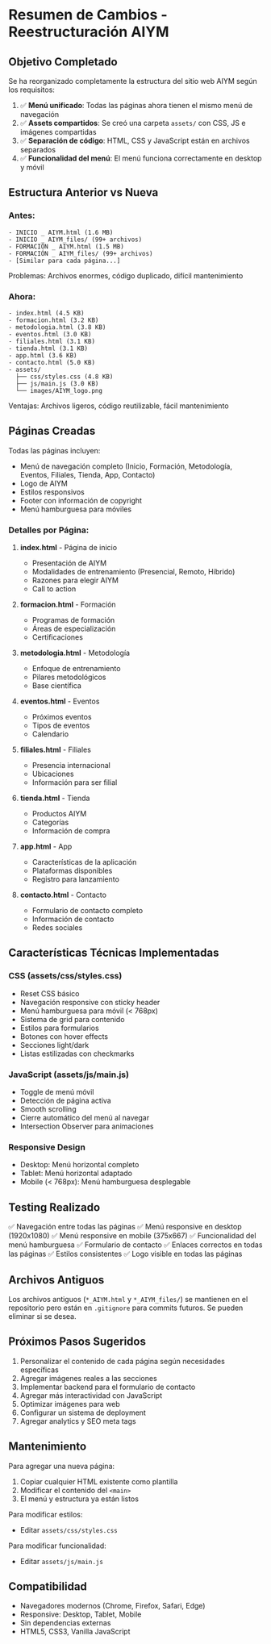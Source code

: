 # Resumen de Cambios - Reestructuración AIYM

## Objetivo Completado

Se ha reorganizado completamente la estructura del sitio web AIYM según los requisitos:

1. ✅ **Menú unificado**: Todas las páginas ahora tienen el mismo menú de navegación
2. ✅ **Assets compartidos**: Se creó una carpeta `assets/` con CSS, JS e imágenes compartidas
3. ✅ **Separación de código**: HTML, CSS y JavaScript están en archivos separados
4. ✅ **Funcionalidad del menú**: El menú funciona correctamente en desktop y móvil

## Estructura Anterior vs Nueva

### Antes:
```
- INICIO _ AIYM.html (1.6 MB)
- INICIO _ AIYM_files/ (99+ archivos)
- FORMACIÓN _ AIYM.html (1.5 MB)
- FORMACIÓN _ AIYM_files/ (99+ archivos)
- [Similar para cada página...]
```
Problemas: Archivos enormes, código duplicado, difícil mantenimiento

### Ahora:
```
- index.html (4.5 KB)
- formacion.html (3.2 KB)
- metodologia.html (3.8 KB)
- eventos.html (3.0 KB)
- filiales.html (3.1 KB)
- tienda.html (3.1 KB)
- app.html (3.6 KB)
- contacto.html (5.0 KB)
- assets/
  ├── css/styles.css (4.8 KB)
  ├── js/main.js (3.0 KB)
  └── images/AIYM_logo.png
```
Ventajas: Archivos ligeros, código reutilizable, fácil mantenimiento

## Páginas Creadas

Todas las páginas incluyen:
- Menú de navegación completo (Inicio, Formación, Metodología, Eventos, Filiales, Tienda, App, Contacto)
- Logo de AIYM
- Estilos responsivos
- Footer con información de copyright
- Menú hamburguesa para móviles

### Detalles por Página:

1. **index.html** - Página de inicio
   - Presentación de AIYM
   - Modalidades de entrenamiento (Presencial, Remoto, Híbrido)
   - Razones para elegir AIYM
   - Call to action

2. **formacion.html** - Formación
   - Programas de formación
   - Áreas de especialización
   - Certificaciones

3. **metodologia.html** - Metodología
   - Enfoque de entrenamiento
   - Pilares metodológicos
   - Base científica

4. **eventos.html** - Eventos
   - Próximos eventos
   - Tipos de eventos
   - Calendario

5. **filiales.html** - Filiales
   - Presencia internacional
   - Ubicaciones
   - Información para ser filial

6. **tienda.html** - Tienda
   - Productos AIYM
   - Categorías
   - Información de compra

7. **app.html** - App
   - Características de la aplicación
   - Plataformas disponibles
   - Registro para lanzamiento

8. **contacto.html** - Contacto
   - Formulario de contacto completo
   - Información de contacto
   - Redes sociales

## Características Técnicas Implementadas

### CSS (assets/css/styles.css)
- Reset CSS básico
- Navegación responsive con sticky header
- Menú hamburguesa para móvil (< 768px)
- Sistema de grid para contenido
- Estilos para formularios
- Botones con hover effects
- Secciones light/dark
- Listas estilizadas con checkmarks

### JavaScript (assets/js/main.js)
- Toggle de menú móvil
- Detección de página activa
- Smooth scrolling
- Cierre automático del menú al navegar
- Intersection Observer para animaciones

### Responsive Design
- Desktop: Menú horizontal completo
- Tablet: Menú horizontal adaptado
- Mobile (< 768px): Menú hamburguesa desplegable

## Testing Realizado

✅ Navegación entre todas las páginas
✅ Menú responsive en desktop (1920x1080)
✅ Menú responsive en mobile (375x667)
✅ Funcionalidad del menú hamburguesa
✅ Formulario de contacto
✅ Enlaces correctos en todas las páginas
✅ Estilos consistentes
✅ Logo visible en todas las páginas

## Archivos Antiguos

Los archivos antiguos (`*_AIYM.html` y `*_AIYM_files/`) se mantienen en el repositorio pero están en `.gitignore` para commits futuros. Se pueden eliminar si se desea.

## Próximos Pasos Sugeridos

1. Personalizar el contenido de cada página según necesidades específicas
2. Agregar imágenes reales a las secciones
3. Implementar backend para el formulario de contacto
4. Agregar más interactividad con JavaScript
5. Optimizar imágenes para web
6. Configurar un sistema de deployment
7. Agregar analytics y SEO meta tags

## Mantenimiento

Para agregar una nueva página:
1. Copiar cualquier HTML existente como plantilla
2. Modificar el contenido del `<main>`
3. El menú y estructura ya están listos

Para modificar estilos:
- Editar `assets/css/styles.css`

Para modificar funcionalidad:
- Editar `assets/js/main.js`

## Compatibilidad

- Navegadores modernos (Chrome, Firefox, Safari, Edge)
- Responsive: Desktop, Tablet, Mobile
- Sin dependencias externas
- HTML5, CSS3, Vanilla JavaScript
